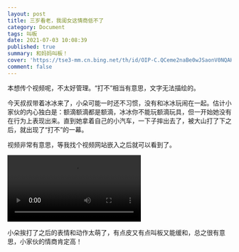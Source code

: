 ```yaml
---
layout: post
title: 三岁看老，我闺女这情商低不了
category: Document
tags: 叫板
date: 2021-07-03 10:08:39
published: true
summary: 和妈妈叫板！
cover: 'https://tse3-mm.cn.bing.net/th/id/OIP-C.QCeme2naBe0wJSaonV0NQAHaKe?pid=ImgDet&rs=1'
comment: false
---
```


本想传个视频呢，不太好管理。“打不”相当有意思，文字无法描绘的。

今天叔叔带着冰冰来了，小朵可能一时还不习惯，没有和冰冰玩闹在一起。估计小家伙的内心独白是：额滴额滴都是额滴，冰冰你不能玩额滴玩具，但一开始她没有在行为上表现出来。直到她拿着自己的小汽车，一下子摔出去了，被大山打了下之后，就出现了“打不”的一幕。

视频非常有意思，等我找个视频网站嵌入之后就可以看到了。

<video controls="" autoplay="" name="media">
    <source src="http://v.xiaohongshu.com/01e217026f63cad2018370037f29e20adf_259.mp4?sign=9f23c641b48b73f09a24bca9262fedaa&t=6218fd00" type="video/mp4">
</video>

<!-- 垃圾优酷
<iframe id="video" width='100%' src='https://player.youku.com/embed/XNTg0NTA0Nzc2NA==' frameborder=0></iframe>
-->

小朵挨打了之后的表情和动作太萌了，有点皮又有点叫板又能缓和，总之很有意思，小家伙的情商肯定高！
